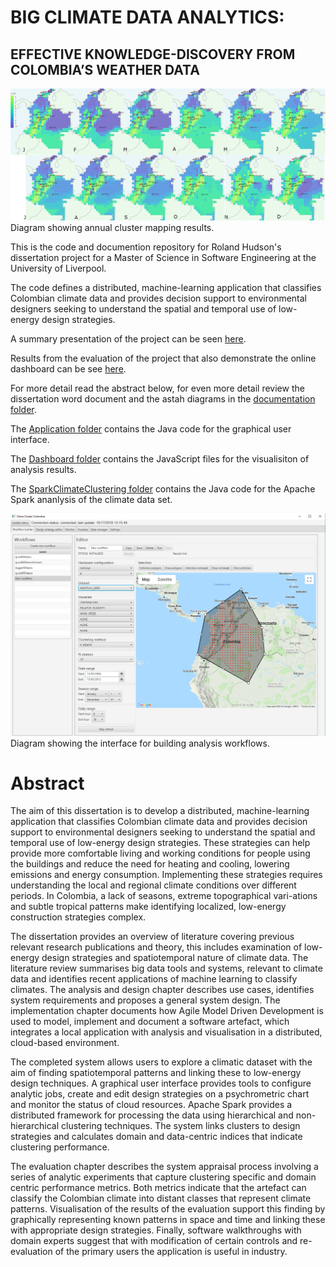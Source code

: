 # BIG CLIMATE DATA ANALYTICS: 
## EFFECTIVE KNOWLEDGE-DISCOVERY FROM COLOMBIA’S WEATHER DATA
![alt text](https://github.com/rolyhudson/climacolombia/blob/master/documentation/dissertationDocs/figures/yearSoloutionA.png "Annual cluster mapping") Diagram showing annual cluster mapping results.

This is the code and documention repository for Roland Hudson's dissertation project for a Master of Science in Software Engineering at the University of Liverpool.

The code defines a distributed, machine-learning application that classifies Colombian climate data and provides decision support to environmental designers seeking to understand the spatial and temporal use of low-energy design strategies.

A summary presentation of the project can be seen [here](https://docs.google.com/presentation/d/1QAY6ZUAJ5zlwWwdgNoAhxZlYenV0TnsVtp8n6fcSLdM/edit?usp=sharing).

Results from the evaluation of the project that also demonstrate the online dashboard can be see [here](http://lacunae.io/).

For more detail read the abstract below, for even more detail review the dissertation word document and the astah diagrams in the [documentation folder](../master/documentation).

The [Application folder](../master/Application) contains the Java code for the graphical user interface.

The [Dashboard folder](../master/Dashboard) contains the JavaScript files for the visualisiton of analysis results.

The [SparkClimateClustering folder](../master/SparkClimateClustering) contains the Java code for the Apache Spark ananlysis of the climate data set.

![alt text](https://github.com/rolyhudson/climacolombia/blob/master/documentation/dissertationDocs/figures/guiWorkflowbuilder.png "Interface for building analysis workflows") Diagram showing the interface for building analysis workflows.

# Abstract
The aim of this dissertation is to develop a distributed, machine-learning application that classifies Colombian climate data and provides decision support to environmental designers seeking to understand the spatial and temporal use of low-energy design strategies.  These strategies can help provide more comfortable living and working conditions for people using the buildings and reduce the need for heating and cooling, lowering emissions and energy consumption. Implementing these strategies requires understanding the local and regional climate conditions over different periods. In Colombia, a lack of seasons, extreme topographical vari-ations and subtle tropical patterns make identifying localized, low-energy construction strategies complex.

The dissertation provides an overview of literature covering previous relevant research publications and theory, this includes examination of low-energy design strategies and spatiotemporal nature of climate data. The literature review summarises big data tools and systems, relevant to climate data and identifies recent applications of machine learning to classify climates. The analysis and design chapter describes use cases, identifies system requirements and proposes a general system design. The implementation chapter documents how Agile Model Driven Development is used to model, implement and document a software artefact, which integrates a local application with analysis and visualisation in a distributed, cloud-based environment.

The completed system allows users to explore a climatic dataset with the aim of finding spatiotemporal patterns and linking these to low-energy design techniques. A graphical user interface provides tools to configure analytic jobs, create and edit design strategies on a psychrometric chart and monitor the status of cloud resources. Apache Spark provides a distributed framework for processing the data using hierarchical and non-hierarchical clustering techniques.  The system links clusters to design strategies and calculates domain and data-centric indices that indicate clustering performance. 

The evaluation chapter describes the system appraisal process involving a series of analytic experiments that capture clustering specific and domain centric performance metrics.  Both metrics indicate that the artefact can classify the Colombian climate into distant classes that represent climate patterns. Visualisation of the results of the evaluation support this finding by graphically representing known patterns in space and time and linking these with appropriate design strategies. Finally, software walkthroughs with domain experts suggest that with modification of certain controls and re-evaluation of the primary users the application is useful in industry.
